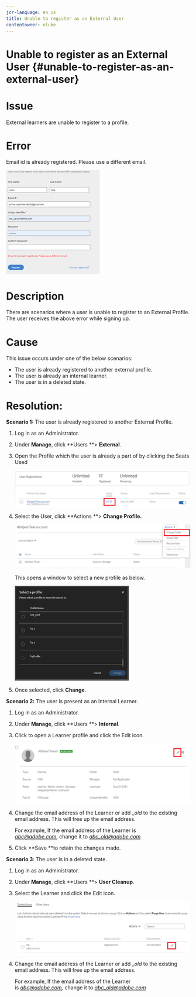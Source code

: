 ```yaml
---
jcr-language: en_us
title: Unable to register as an External User
contentowner: nluke
---
```



# Unable to register as an External User {#unable-to-register-as-an-external-user}

# Issue

External learners are unable to register to a profile.

# Error

Email id is already registered. Please use a different email.

![](assets/cp-register-profile.png) 

# Description

There are scenarios where a user is unable to register to an External Profile. The user receives the above error while signing up.

# Cause

This issue occurs under one of the below scenarios:

* The user is already registered to another external profile.
* The user is already an internal learner.
* The user is in a deleted state.

# Resolution:

**Scenario 1:**&nbsp;The user is already registered to another External Profile.

1. Log in as an Administrator.
1. Under **Manage**, click **Users **> **External**.
1. Open the Profile which the user is already a part of by clicking the Seats Used

   ![](assets/cp-seats-used.png)

1. Select the User, click **Actions **> **Change Profile.**

   ![](assets/cp-change-profile.png)

   This opens a window to select a new profile as below.

   ![](assets/cp-select-profiles.png)

1. Once selected, click **Change**.

**Scenario 2:**&nbsp;The user is present as an Internal Learner.

1. Log in as an Administrator.
1. Under **Manage**, click **Users **> **Internal**.
1. Click to open a Learner profile and click the Edit icon.

   ![](assets/cp-internal-learner.png)

1. Change the email address of the Learner or add *_old*&nbsp;to the existing email address.&nbsp;This will free up the email address.

   For example, If the email address of the Learner is *abc@adobe.com,*&nbsp;change it to *abc_old@adobe.com&nbsp;*

1. Click **Save **to retain the changes made.

**Scenario 3**: The user is in a deleted state.

1. Log in as an Administrator.
1. Under **Manage**, click **Users **> **User Cleanup**.
1. Select the Learner and click the Edit icon.

   ![](assets/cp-deleted-learner.png)

1. Change the email address of the Learner or add&nbsp;*_old*&nbsp;to the existing email address.&nbsp;This will free up the email address.

   For example, If the email address of the Learner is&nbsp;*abc@adobe.com,*&nbsp;change it to&nbsp;*abc_old@adobe.com&nbsp;*


